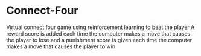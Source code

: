 # Connect-Four
Virtual connect four game using reinforcement learning to beat the player
A reward score is added each time the computer makes a move that causes the player to lose and a punishment score is given each time the computer makes a move that causes the player to win
